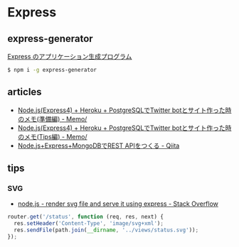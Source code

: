 # Express

## express-generator

[Express のアプリケーション生成プログラム](https://expressjs.com/ja/starter/generator.html)

```bash
$ npm i -g express-generator
```


## articles

- [Node.js(Express4) + Heroku + PostgreSQLでTwitter botとサイト作った時のメモ(準備編) - Memo/](http://memo.brdr.jp/post/116650871021/node-js-express4-heroku-postgresql-twitter)
- [Node.js(Express4) + Heroku + PostgreSQLでTwitter botとサイト作った時のメモ(Tips編) - Memo/](http://memo.brdr.jp/post/117233031311/node-js-express4-heroku-postgresql-twitter)
- [Node.js+Express+MongoDBでREST APIをつくる - Qiita](http://qiita.com/itagakishintaro/items/a1519998a91061cbfb1e)


## tips

### SVG

- [node.js - render svg file and serve it using express - Stack Overflow](http://stackoverflow.com/questions/32546967/render-svg-file-and-serve-it-using-express)
```js
router.get('/status', function (req, res, next) {
  res.setHeader('Content-Type', 'image/svg+xml');
  res.sendFile(path.join(__dirname, '../views/status.svg'));
});
```

